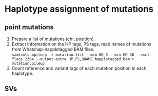 # Haplotype assignment of mutations
## point mutations
1. Prepare a list of mutations (chr, position).
2. Extract information on the HP tags, PS tags, read names of mutations from Whatshap-happlotagged BAM files.  
`samtools mpileup -l mutation.list --min-BQ 5 --min-MQ 20 --excl-flags 2304 --output-extra HP,PS,QNAME happlotagged.bam > mutation.pileup`
3. Count reference and variant tags of each mutation position in each haplotype.


## SVs

